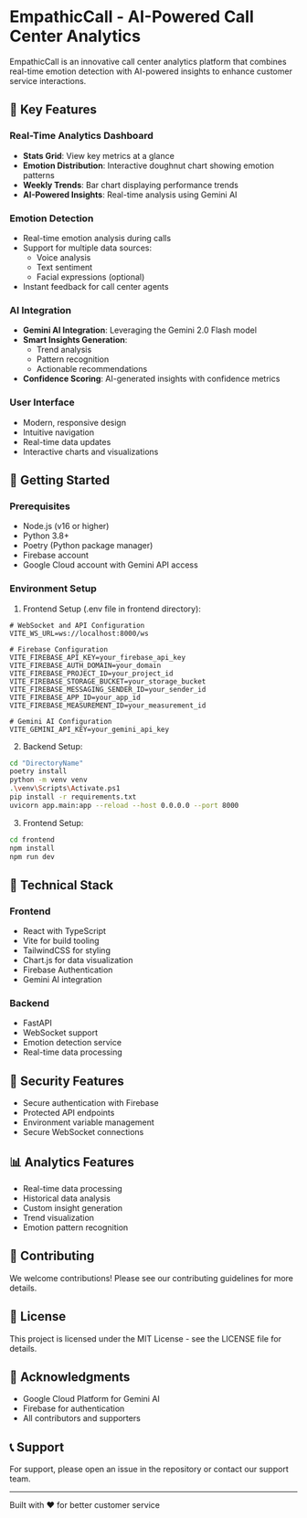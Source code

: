 # EmpathicCall - AI-Powered Call Center Analytics

EmpathicCall is an innovative call center analytics platform that combines real-time emotion detection with AI-powered insights to enhance customer service interactions.

## 🌟 Key Features

### Real-Time Analytics Dashboard
- **Stats Grid**: View key metrics at a glance
- **Emotion Distribution**: Interactive doughnut chart showing emotion patterns
- **Weekly Trends**: Bar chart displaying performance trends
- **AI-Powered Insights**: Real-time analysis using Gemini AI

### Emotion Detection
- Real-time emotion analysis during calls
- Support for multiple data sources:
  - Voice analysis
  - Text sentiment
  - Facial expressions (optional)
- Instant feedback for call center agents

### AI Integration
- **Gemini AI Integration**: Leveraging the Gemini 2.0 Flash model
- **Smart Insights Generation**: 
  - Trend analysis
  - Pattern recognition
  - Actionable recommendations
- **Confidence Scoring**: AI-generated insights with confidence metrics

### User Interface
- Modern, responsive design
- Intuitive navigation
- Real-time data updates
- Interactive charts and visualizations

## 🚀 Getting Started

### Prerequisites
- Node.js (v16 or higher)
- Python 3.8+
- Poetry (Python package manager)
- Firebase account
- Google Cloud account with Gemini API access

### Environment Setup

1. Frontend Setup (.env file in frontend directory):
```env
# WebSocket and API Configuration
VITE_WS_URL=ws://localhost:8000/ws

# Firebase Configuration
VITE_FIREBASE_API_KEY=your_firebase_api_key
VITE_FIREBASE_AUTH_DOMAIN=your_domain
VITE_FIREBASE_PROJECT_ID=your_project_id
VITE_FIREBASE_STORAGE_BUCKET=your_storage_bucket
VITE_FIREBASE_MESSAGING_SENDER_ID=your_sender_id
VITE_FIREBASE_APP_ID=your_app_id
VITE_FIREBASE_MEASUREMENT_ID=your_measurement_id

# Gemini AI Configuration
VITE_GEMINI_API_KEY=your_gemini_api_key
```

2. Backend Setup:
```bash
cd "DirectoryName"
poetry install
python -m venv venv
.\venv\Scripts\Activate.ps1
pip install -r requirements.txt
uvicorn app.main:app --reload --host 0.0.0.0 --port 8000
```

3. Frontend Setup:
```bash
cd frontend
npm install
npm run dev
```

## 🔧 Technical Stack

### Frontend
- React with TypeScript
- Vite for build tooling
- TailwindCSS for styling
- Chart.js for data visualization
- Firebase Authentication
- Gemini AI integration

### Backend
- FastAPI
- WebSocket support
- Emotion detection service
- Real-time data processing

## 🔐 Security Features
- Secure authentication with Firebase
- Protected API endpoints
- Environment variable management
- Secure WebSocket connections

## 📊 Analytics Features
- Real-time data processing
- Historical data analysis
- Custom insight generation
- Trend visualization
- Emotion pattern recognition

## 🤝 Contributing
We welcome contributions! Please see our contributing guidelines for more details.

## 📝 License
This project is licensed under the MIT License - see the LICENSE file for details.

## 🙏 Acknowledgments
- Google Cloud Platform for Gemini AI
- Firebase for authentication
- All contributors and supporters

## 📞 Support
For support, please open an issue in the repository or contact our support team.

---
Built with ❤️ for better customer service 

